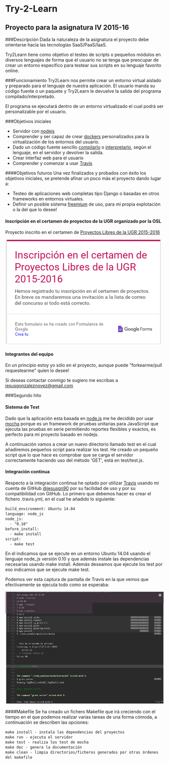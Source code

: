 # Try-2-Learn
## Proyecto para la asignatura IV 2015-16
###Descripción 
Dada la naturaleza de la asignatura el proyecto debe orientarse hacia las tecnologías
SaaS/PaaS/IaaS.

Try2Learn tiene como objetivo el testeo de scripts o pequeños módulos en diversos lenguajes de forma que el usuario no se tenga que preocupar de crear un entorno específico para testear sus scripts en su lenguaje favorito online.

###Funcionamiento
Try2Learn nos permite crear un entorno virtual aislado y preparado para el lenguaje de nuestra aplicación. El usuario manda su código fuente o un paquete y Try2Learn le devuelve la salida del programa compilado/interpretado.

El programa se ejecutará dentro de un entorno virtualizado el cual podrá ser personalizable por el usuario.

###Objetivos iniciales
* Servidor con [nodejs](https://es.wikipedia.org/wiki/Node.js)
* Comprender y ser capaz de crear [dockers](https://es.wikipedia.org/wiki/Docker) personalizados para la virtualización de los entornos del usuario.
* Dado un código fuente sencillo [compilarlo](https://es.wikipedia.org/wiki/Compilador) o [interpretarlo](https://es.wikipedia.org/wiki/Int%C3%A9rprete_(inform%C3%A1tica)#Lenguaje_interpretado), según el lenguaje, en el servidor y devolver la salida.
* Crear interfaz web para el usuario
* Comprender y comenzar a usar [Travis](https://travis-ci.org/)

####Objetivos futuros
Una vez finalizados y probados con éxito los objetivos iniciales, se pretende afinar un poco más el proyecto dando lugar a:

* Testeo de aplicaciones web completas tipo Django o basadas en otros frameworks en entornos virtuales.
* Definir un posible sistema [freemium](https://es.wikipedia.org/wiki/Freemium) de uso, para mi propia explotación o la del que lo desee!
    
#### Inscripción en el certamen de proyectos de la UGR organizado por la OSL
Proyecto inscrito en el certamen de [Proyectos Libres de la UGR 2015-2016](http://osl.ugr.es/bases-de-los-premios-a-proyectos-libres-de-la-ugr/)

![Inscripción](inscripcion_certamen.png)

#### Integrantes del equipo
En un principio estoy yo sólo en el proyecto, aunque puede "forkearme/pull requestearme" quien lo desee!  

Si deseas contactar conmigo te sugiero me escribas a jesusgonzaleznovez@gmail.com

###Segundo hito
#### Sistema de Test
Dado que la aplicación esta basada en [node.js](https://es.wikipedia.org/wiki/Node.js) me he decidido por usar [mocha](https://mochajs.org/) porque es un framework de pruebas unitarias para JavaScript que ejecuta las pruebas en serie permitiendo reportes flexibles y exactos, es perfecto para mi proyecto basado en nodejs.

A continuación vamos a crear un nuevo directorio llamado test en el cual añadiremos pequeños script para realizar los test. He creado un pequeño script que lo que hace es comprobar que se carga el servidor correctamente haciendo uso del método 'GET', está en test/test.js.

#### Integración continua
Respecto a la integración continua he optado por utilizar [Travis](https://travis-ci.org/) usando
mi cuenta de GitHub [@jesusgn90](https://github.com/jesusgn90/) por su facilidad de uso y por su compatibilidad con GitHub. Lo primero que debemos hacer es crear
el fichero .travis.yml, en el cual he añadido lo siguiente:

    build_environment: Ubuntu 14.04
    language: node_js
    node_js:
      - "0.10"
    before_install:
      - make install
    script:
      - make test

En él indicamos que se ejecute en un entorno Ubuntu 14.04 usando el lenguaje node_js versión 0.10 y que además instale las dependencias necesarias usando make install. Además deseamos que ejecute los test por eso indicamos que se ejecute make test.

Podemos ver esta captura de pantalla de Travis en la que vemos que efectivamente se ejecuta todo como se esperaba:

![travis](travis-1.png)

####Makefile
Se ha creado un fichero Makefile que irá creciendo con el tiempo en el que podemos realizar varias tareas de una forma cómoda, a continuación se describen las opciones:

    make install - instala las dependencias del proyectos
    make run - ejecuta el servidor
    make test - realiza los test de mocha
    make doc - genera la documentación
    make clean - limpia directorios/ficheros generados por otras órdenes del makefile

